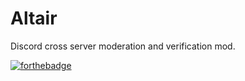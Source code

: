 # Altair
 Discord cross server moderation and verification mod.

[![forthebadge](https://forthebadge.com/images/badges/60-percent-of-the-time-works-every-time.svg)](https://forthebadge.com)